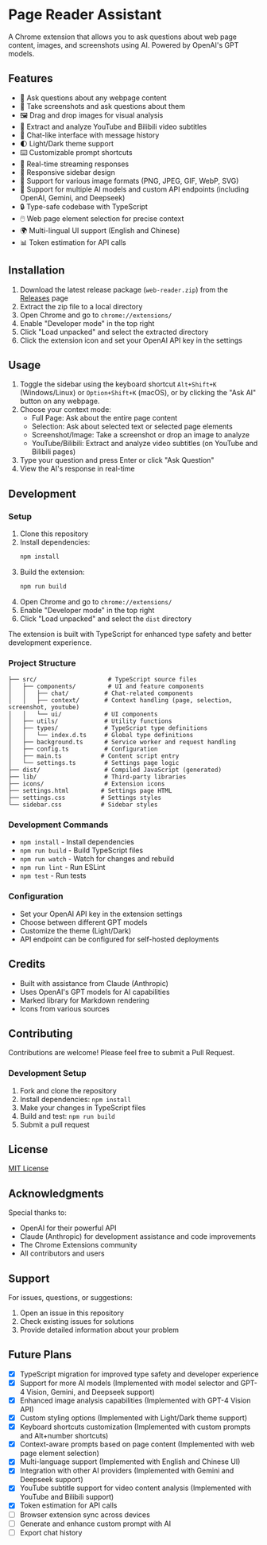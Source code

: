 # Page Reader Assistant

A Chrome extension that allows you to ask questions about web page content, images, and screenshots using AI. Powered by OpenAI's GPT models.

## Features

- 🤖 Ask questions about any webpage content
- 📸 Take screenshots and ask questions about them
- 🖼️ Drag and drop images for visual analysis
- 🎥 Extract and analyze YouTube and Bilibili video subtitles
- 💬 Chat-like interface with message history
- 🌓 Light/Dark theme support
- ⌨️ Customizable prompt shortcuts
- 🔄 Real-time streaming responses
- 📱 Responsive sidebar design
- 🎨 Support for various image formats (PNG, JPEG, GIF, WebP, SVG)
- 🧠 Support for multiple AI models and custom API endpoints (including OpenAI, Gemini, and Deepseek)
- 🔒 Type-safe codebase with TypeScript
- 🖱️ Web page element selection for precise context
- 🌍 Multi-lingual UI support (English and Chinese)
- 📊 Token estimation for API calls

## Installation

1. Download the latest release package (`web-reader.zip`) from the [Releases](https://github.com/cyberelf/web-reader/releases) page
2. Extract the zip file to a local directory
3. Open Chrome and go to `chrome://extensions/`
4. Enable "Developer mode" in the top right
5. Click "Load unpacked" and select the extracted directory
6. Click the extension icon and set your OpenAI API key in the settings

## Usage

1. Toggle the sidebar using the keyboard shortcut `Alt+Shift+K` (Windows/Linux) or `Option+Shift+K` (macOS), or by clicking the "Ask AI" button on any webpage.
2. Choose your context mode:
   - Full Page: Ask about the entire page content
   - Selection: Ask about selected text or selected page elements
   - Screenshot/Image: Take a screenshot or drop an image to analyze
   - YouTube/Bilibili: Extract and analyze video subtitles (on YouTube and Bilibili pages)
3. Type your question and press Enter or click "Ask Question"
4. View the AI's response in real-time

## Development

### Setup

1. Clone this repository
2. Install dependencies:
   ```bash
   npm install
   ```
3. Build the extension:
   ```bash
   npm run build
   ```
4. Open Chrome and go to `chrome://extensions/`
5. Enable "Developer mode" in the top right
6. Click "Load unpacked" and select the `dist` directory

The extension is built with TypeScript for enhanced type safety and better development experience.

### Project Structure

```
├── src/                    # TypeScript source files
│   ├── components/         # UI and feature components
│   │   ├── chat/          # Chat-related components
│   │   ├── context/       # Context handling (page, selection, screenshot, youtube)
│   │   └── ui/            # UI components
│   ├── utils/             # Utility functions
│   ├── types/             # TypeScript type definitions
│   │   └── index.d.ts     # Global type definitions
│   ├── background.ts      # Service worker and request handling
│   ├── config.ts          # Configuration
│   ├── main.ts           # Content script entry
│   └── settings.ts        # Settings page logic
├── dist/                  # Compiled JavaScript (generated)
├── lib/                   # Third-party libraries
├── icons/                 # Extension icons
├── settings.html         # Settings page HTML
├── settings.css          # Settings styles
└── sidebar.css           # Sidebar styles
```

### Development Commands

- `npm install` - Install dependencies
- `npm run build` - Build TypeScript files
- `npm run watch` - Watch for changes and rebuild
- `npm run lint` - Run ESLint
- `npm test` - Run tests

### Configuration

- Set your OpenAI API key in the extension settings
- Choose between different GPT models
- Customize the theme (Light/Dark)
- API endpoint can be configured for self-hosted deployments

## Credits

- Built with assistance from Claude (Anthropic)
- Uses OpenAI's GPT models for AI capabilities
- Marked library for Markdown rendering
- Icons from various sources

## Contributing

Contributions are welcome! Please feel free to submit a Pull Request.

### Development Setup

1. Fork and clone the repository
2. Install dependencies: `npm install`
3. Make your changes in TypeScript files
4. Build and test: `npm run build`
5. Submit a pull request

## License

[MIT License](LICENSE)

## Acknowledgments

Special thanks to:

- OpenAI for their powerful API
- Claude (Anthropic) for development assistance and code improvements
- The Chrome Extensions community
- All contributors and users

## Support

For issues, questions, or suggestions:

1. Open an issue in this repository
2. Check existing issues for solutions
3. Provide detailed information about your problem

## Future Plans

- [x] TypeScript migration for improved type safety and developer experience
- [x] Support for more AI models (Implemented with model selector and GPT-4 Vision, Gemini, and Deepseek support)
- [x] Enhanced image analysis capabilities (Implemented with GPT-4 Vision API)
- [x] Custom styling options (Implemented with Light/Dark theme support)
- [x] Keyboard shortcuts customization (Implemented with custom prompts and Alt+number shortcuts)
- [x] Context-aware prompts based on page content (Implemented with web page element selection)
- [x] Multi-language support (Implemented with English and Chinese UI)
- [x] Integration with other AI providers (Implemented with Gemini and Deepseek support)
- [x] YouTube subtitle support for video content analysis (Implemented with YouTube and Bilibili support)
- [x] Token estimation for API calls
- [ ] Browser extension sync across devices
- [ ] Generate and enhance custom prompt with AI
- [ ] Export chat history
